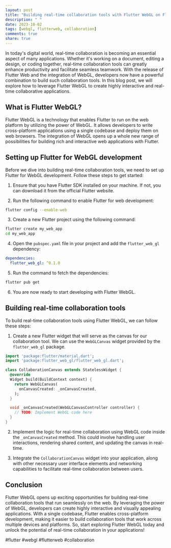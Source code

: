 ```yaml
---
layout: post
title: "Building real-time collaboration tools with Flutter WebGL on Flutter Web"
description: " "
date: 2023-10-02
tags: [webgl, flutterweb, collaboration]
comments: true
share: true
---
```


In today's digital world, real-time collaboration is becoming an essential aspect of many applications. Whether it's working on a document, editing a design, or coding together, real-time collaboration tools can greatly enhance productivity and facilitate seamless teamwork. With the release of Flutter Web and the integration of WebGL, developers now have a powerful combination to build such collaboration tools. In this blog post, we will explore how to leverage Flutter WebGL to create highly interactive and real-time collaborative applications.

## What is Flutter WebGL?

Flutter WebGL is a technology that enables Flutter to run on the web platform by utilizing the power of WebGL. It allows developers to write cross-platform applications using a single codebase and deploy them on web browsers. The integration of WebGL opens up a whole new range of possibilities for building rich and interactive web applications with Flutter.

## Setting up Flutter for WebGL development

Before we dive into building real-time collaboration tools, we need to set up Flutter for WebGL development. Follow these steps to get started:

1. Ensure that you have Flutter SDK installed on your machine. If not, you can download it from the official Flutter website.

2. Run the following command to enable Flutter for web development:

```bash
flutter config --enable-web
```

3. Create a new Flutter project using the following command:

```bash
flutter create my_web_app
cd my_web_app
```

4. Open the `pubspec.yaml` file in your project and add the `flutter_web_gl` dependency:

```yaml
dependencies:
  flutter_web_gl: ^0.1.0
```

5. Run the command to fetch the dependencies:

```bash
flutter pub get
```

6. You are now ready to start developing with Flutter WebGL.

## Building real-time collaboration tools

To build real-time collaboration tools using Flutter WebGL, we can follow these steps:

1. Create a new Flutter widget that will serve as the canvas for our collaboration tool. We can use the `WebGLCanvas` widget provided by the `flutter_web_gl` package.

```dart
import 'package:flutter/material.dart';
import 'package:flutter_web_gl/flutter_web_gl.dart';

class CollaborationCanvas extends StatelessWidget {
  @override
  Widget build(BuildContext context) {
    return WebGLCanvas(
      onCanvasCreated: _onCanvasCreated,
    );
  }

  void _onCanvasCreated(WebGLCanvasController controller) {
    // TODO: Implement WebGL code here
  }
}
```

2. Implement the logic for real-time collaboration using WebGL code inside the `_onCanvasCreated` method. This could involve handling user interactions, rendering shared content, and updating the canvas in real-time.

3. Integrate the `CollaborationCanvas` widget into your application, along with other necessary user interface elements and networking capabilities to facilitate real-time collaboration between users.

## Conclusion

Flutter WebGL opens up exciting opportunities for building real-time collaboration tools that run seamlessly on the web. By leveraging the power of WebGL, developers can create highly interactive and visually appealing applications. With a single codebase, Flutter enables cross-platform development, making it easier to build collaboration tools that work across multiple devices and platforms. So, start exploring Flutter WebGL today and unlock the potential of real-time collaboration in your applications!

#flutter #webgl #flutterweb #collaboration